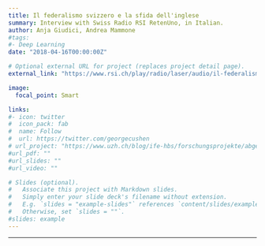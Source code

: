 ```yaml
---
title: Il federalismo svizzero e la sfida dell'inglese
summary: Interview with Swiss Radio RSI RetenUno, in Italian.
author: Anja Giudici, Andrea Mammone
#tags:
#- Deep Learning
date: "2018-04-16T00:00:00Z"

# Optional external URL for project (replaces project detail page).
external_link: "https://www.rsi.ch/play/radio/laser/audio/il-federalismo-svizzero-e-sfida-dellinglese?id=10270223&station=rete-uno"

image:
  focal_point: Smart

links:
#- icon: twitter
#  icon_pack: fab
#  name: Follow
#  url: https://twitter.com/georgecushen
# url_project: "https://www.uzh.ch/blog/ife-hbs/forschungsprojekte/abgeschlossen/schulwissen/"
#url_pdf: ""
#url_slides: ""
#url_video: ""

# Slides (optional).
#   Associate this project with Markdown slides.
#   Simply enter your slide deck's filename without extension.
#   E.g. `slides = "example-slides"` references `content/slides/example-slides.md`.
#   Otherwise, set `slides = ""`.
#slides: example
---
```


---

